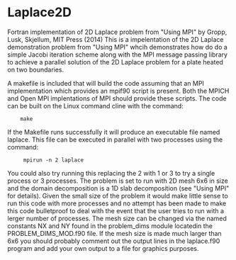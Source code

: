 # Laplace2D
Fortran implementation of 2D Laplace problem from "Using MPI" by Gropp, Lusk, Skjellum, MIT Press (2014)
This is a impelentation of the 2D Laplace demonstration problem from "Using MPI" whcih demonstrates 
how do do a simple Jacobi iteration scheme along with the MPI message passing library to achieve a parallel 
solution of the 2D Laplace problem for a plate heated on two boundaries.  

A makefile is included that will build the code assuming that an MPI implementation which provides an mpif90 script is present.    Both the MPICH and Open MPI implentations of MPI should provide these scripts.  The code can be built on the Linux command cline with the command: 

        make

If the Makefile runs successfully it will produce an executable file named laplace.   This file 
can be executed in parallel with two processes using the command:

         mpirun -n 2 laplace

You could also try running this replacing the 2 with 1 or 3 to try a single process or 3 processes. The problem is set to run with 2D mesh 6x6 in size and the domain decomposition is a 1D slab decomposition (see "Using MPI" for details).    Given the small size of the problem it would make little sense to run this code with more processes and no attempt has been made to make this code bulletproof 
to deal with the event that the user tries to run with a lerger number of processes.     The mesh size can be changed via the named constants NX and NY found in the problem_dims module locatedin the PROBLEM_DIMS_MOD.f90 file.    If the mesh size is made much larger than 6x6 you should probably comment out the output lines in the laplace.f90 program and add 
your own output to a file for graphics purposes.
